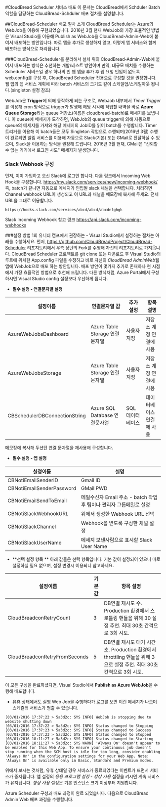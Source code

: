 #CloudBread Scheduler 서비스 배포
이 문서는 CloudBread에서 Schduler Batch 역할을 담당하는 CloudBread-Schduler 배포 절차를 설명합니다.

##CloudBread-Scheduler 배포 절차 소개
CloudBread Scheduler는 Azure의 WebJob을 이용해 구현되었습니다. 2016년 3월 현재 WebJob의 가장 효율적인 방법은 Visual Studio를 이용해 Publish as WebJob을 CloudBread-Admin-Web에 붙여서 배포하는 방안입니다.
따로 앱을 추가로 생성하지 않고, 이렇게 앱 서비스와 함께 배포하는 방식으로 처리됩니다.

###CloudBread-Scheduler를 분리해서 설치
위의 CloudBread-Admin-Web에 붙여서 배포하는 방식은 추천하는 개발/테스트 방안이며 만약, 대규모 배치를 수행하는 Scheduler 서비스일 경우 하나의 빈 웹 앱을 추가 후 웹 요청 인입이 없도록 web.config를 구성 후, CloudBread Scheduler 전용으로 구성할 것을 권장합니다. 웹 앱의 앱 서비스 계획에 따라 batch 서비스의 크기도 같이 스케일업/스케일아웃 됩니다.(singleton 설정 참조)

WebJob은 **Trigger**에 의해 동작하게 되는 구조로, WebJob 내부에서 *Timer  Trigger*를 이용해 cron 방식으로 trigger가 발생해 해당 시각에 작업할 내역을 바로 **Azure Queue Storage**라는 queue 저장소(이름은 cloudbread-batch)로 메세지를 보냅니다. 이 queue에 메세지가 도착하면, WebJob의 queue trigger에 의해 자동으로 queue의 메세지를 가져와 해당 메세지의 JobID를 읽어 batch를 수행합니다. Timer 트리거를 이용해 이 batch들은 모두 Singleton 작업으로 수행되며(2016년 3월) 수행이 완료되면 알림 서비스를 이용해 자동으로 Slack(기본) 또는 GMail로 전달하실 수 있으며, Slack을 이용하는 방식을 권장해 드립니다. 2016년 3월 현재, GMail은 "신뢰할 수 없는 기기에서 로그인 시도" 메세지가 발생합니다.

### Slack Webhook 구성
먼저, 이미 가입하고 오신 Slack에 로그인 합니다.
다음 링크에서 Incoming Web Hook을 구성합니다. https://my.slack.com/services/new/incoming-webhook/
즉, batch가 끝나면 자동으로 메세지가 인입될 slack 채널을 선택합니다.
처리하면 Channel webhook URL이 생성되고 이 URL과 채널을 메모장에 복사해 두세요. 전체 URL을 그대로 이용합니다.
```
https://hooks.slack.com/services/abcd/abcd/abcdefghgh
```
Slack Incoming Webhook 참고 링크 https://api.slack.com/incoming-webhooks

###설정 방법
1회 유니티 캠프에서 권장하는 - Visual Studio에서 설정하는 절차는 아래를 수행하세요.
먼저, https://github.com/CloudBreadProject/CloudBread-Scheduler 리포지토리에서 우측 상단의 Fork를 수행해 자신의 리포지토리로 가져옵니다. CloudBread Scheduler 프로젝트를 git clone 또는 다운로드 후 Visual Studio의 루트에 위치한 App.config 파일을 수정하고 바로 자신의 *CloudBread AdminWeb*웹 앱에 WebJob으로 배포 하는 방안입니다. 배포 방안이 몇가지 추가로 존재하나 현 시점에서 가장 효율적인 방법으로 추천해 드립니다. 다른 방식처럼, Azure Portal에서 구성하시면 Visual Studio config 설정보다 우선하게 됩니다.

- **필수 설정 - 연결문자열 설정**

설정이름|연결문자열 값|추가 설정|항목 설명
---|---|---|---
AzureWebJobsDashboard|Azure Table Storage 연결문자열|사용자 지정|저장소 계정 연결에 사용
AzureWebJobsStorage|Azure Table Storage 연결문자열|사용자 지정|저장소 계정 연결에 사용
CBSchedulerDBConnectionString| Azure SQL Database 연결문자열|SQL 데이터베이스|데이터베이스 연결에 사용
메모장에 복사해 두셨던 연결 문자열을 재사용해 구성합니다.

- **필수 설정 - 앱 설정**

설정이름|설명
---|---
CBNotiEmailSenderID| Gmail ID
CBNotiEmailSenderPassword|GMail PWD
CBNotiEmailSendToEmail|메일수신자 Email 주소 - batch 작업 후 팀이나 관리자 그룹메일로 설정
CBNotiSlackWebhookURL|위에서 생성한 Webhook URL 선택
CBNotiSlackChannel|Webhook을 받도록 구성한 채널 설정
CBNotiSlackUserName|메세지 보낸사람으로 표시할 Slack User Name


- **선택 설정 항목 **
아래 값들은 선택 항목입니다. 기본 값이 설정되어 있으니 따로 설정하실 필요 없으며, 설정 변경시 이용되니 참고하세요.

설정이름|기본값|항목 설명
---|---|---
CloudBreadconRetryCount|3|DB연결 재시도 수. Production 환경에서 스로틀링 핸들을 위해 30 설정 추천. 최대 30초 간격으로 3회 시도.
CloudBreadconRetryFromSeconds|5|DB연결 재시도 대기 시간 초. Production 환경에서 throttling 핸들을 위해 3으로 설정 추천. 최대 30초 간격으로 3회 시도.

이 모든 구성을 완료하셨다면, Visual Studio에서 **Publish as Azure WebJob**을 수행해 배포합니다.

- 유휴 상태에서도 실행
Web Job을 수행하다가 로그를 보면 이런 메세지가 나오며 스케쥴러 서비스가 멈출 수 있습니다.
```
[03/01/2016 17:37:22 > 5a3d2c: SYS INFO] WebJob is stopping due to website shutting down
[03/01/2016 17:37:22 > 5a3d2c: SYS INFO] Status changed to Stopping
[03/01/2016 17:37:23 > 5a3d2c: SYS INFO] Status changed to Success
[03/01/2016 17:37:23 > 5a3d2c: SYS INFO] Status changed to Stopped
[03/01/2016 18:11:27 > 5a3d2c: SYS INFO] Status changed to Starting
[03/01/2016 18:11:27 > 5a3d2c: SYS WARN] 'Always On' doesn't appear to be enabled for this Web App. To ensure your continuous job doesn't stop running when the SCM host is idle for too long, consider enabling 'Always On' in the configuration settings for your Web App. Note: 'Always On' is available only in Basic, Standard and Premium modes.
```
위에서 보시는 것처럼, 유휴 상태일 경우 서비스가 종료되었다는 이벤트가 뜨면서 서비스가 중지됩니다. 앱 설정의 *응용 프로그램 설정* - *항상 사용* 설정을 켜시면 계속 서비스가 유지됩니다. *항상 사용* 설정은 기본 인스턴스 크기 이상부터 지원합니다.

Azure Scheduler 구성과 배포 과정이 완료 되었습니다. 다음으로 CloudBread Admin Web 배포 과정을 수행합니다.
